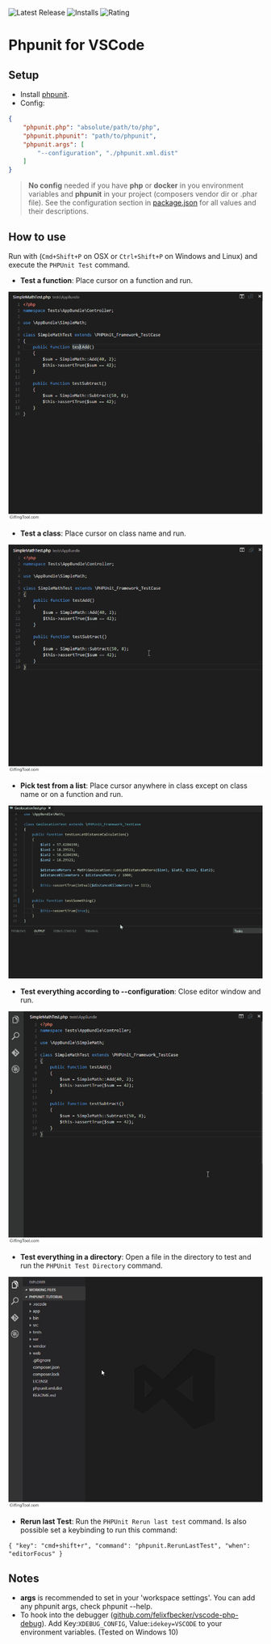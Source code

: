 ![Latest Release](https://vsmarketplacebadge.apphb.com/version/emallin.phpunit.svg) ![Installs](https://vsmarketplacebadge.apphb.com/installs-short/emallin.phpunit.svg) ![Rating](https://vsmarketplacebadge.apphb.com/rating-short/emallin.phpunit.svg)
# Phpunit for VSCode
## Setup
* Install [phpunit](https://phpunit.de/).
* Config:
```JSON
{
    "phpunit.php": "absolute/path/to/php",
    "phpunit.phpunit": "path/to/phpunit",
    "phpunit.args": [
        "--configuration", "./phpunit.xml.dist"
    ]
}
```
> **No config** needed if you have **php** or **docker** in you environment variables and **phpunit** in your project (composers vendor dir or .phar file).
See the configuration section in [package.json](package.json) for all values and their descriptions.

## How to use
Run with (`Cmd+Shift+P` on OSX or `Ctrl+Shift+P` on Windows and Linux) and execute the `PHPUnit Test` command.
* **Test a function**: Place cursor on a function and run.

![vscode-phpunit-test-function](images/vscode-phpunit-test-function.gif)

* **Test a class**: Place cursor on class name and run.

![vscode-phpunit-test-class](images/vscode-phpunit-test-class.gif)

* **Pick test from a list**: Place cursor anywhere in class except on class name or on a function and run.

![vscode-phpunit-quick-pick](images/vscode-phpunit-quick-pick.gif)

* **Test everything according to --configuration**: Close editor window and run.

![vscode-phpunit-test-all](images/vscode-phpunit-test-all.gif)

* **Test everything in a directory**: Open a file in the directory to test and run the `PHPUnit Test Directory` command.

![vscode-phpunit-test-directory](images/vscode-phpunit-test-directory.gif)

* **Rerun last Test**: Run the `PHPUnit Rerun last test` command. Is also possible set a keybinding to run this command:
```
{ "key": "cmd+shift+r", "command": "phpunit.RerunLastTest", "when": "editorFocus" }
```
## Notes
* **args** is recommended to set in your 'workspace settings'. You can add any phpunit args, check phpunit --help.
* To hook into the debugger ([github.com/felixfbecker/vscode-php-debug](https://github.com/felixfbecker/vscode-php-debug)). Add Key:`XDEBUG_CONFIG`, Value:`idekey=VSCODE` to your environment variables. (Tested on Windows 10)